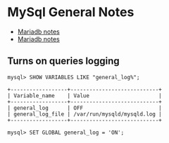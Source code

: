 # MySql General Notes

+ [Mariadb notes](https://github.com/simon387/notes/blob/master/sql/readme.md)
+ [Mariadb notes](mariadb.md)

## Turns on queries logging

```
mysql> SHOW VARIABLES LIKE "general_log%";
```

```
+------------------+----------------------------+
| Variable_name    | Value                      |
+------------------+----------------------------+
| general_log      | OFF                        |
| general_log_file | /var/run/mysqld/mysqld.log |
+------------------+----------------------------+
```

```
mysql> SET GLOBAL general_log = 'ON';
```


